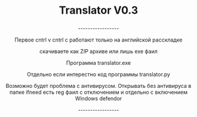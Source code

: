 <h1 align="center">Translator V0.3</a> 

<h3></h3>
<p align ="center">-----------------</p>
<p align ="center">Первое cntrl v cntrl c работают только на английской расскладке</p>
<p align ="center">скачиваете как ZIP архиве или лишь exe  фаил</p>
<p align ="center">Программа translator.exe </p>
<p align ="center">Отдельно если интерестно код программы translator.py </p>
<p align ="center">Возможно будет проблема с антивирусом. Открывать без антивируса в папке ifneed есть reg фаил с отключением и отдельно с включением Windows defendor</p>
<p align ="center">-----------------</p>
